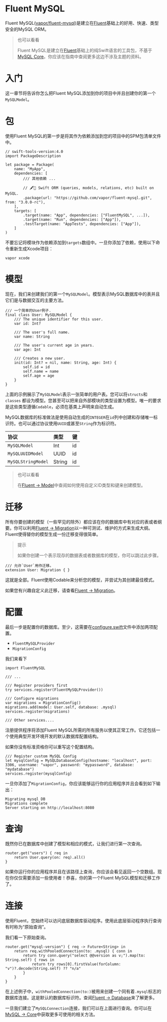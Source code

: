 # Fluent MySQL

Fluent MySQL([vapor/fluent-mysql](https://github.com/vapor/fluent-mysql))是建立在[Fluent](https://docs.vapor.codes/3.0/fluent/getting-started/)基础上的好用、快速、类型安全的MySQL ORM。

> 也可以看看
> 
> Fluent MySQL是建立在[Fluent](https://docs.vapor.codes/3.0/fluent/getting-started/)基础上的纯Swift语言的工具包，不基于[MySQL Core](https://docs.vapor.codes/3.0/mysql/core/)。你应该在指南中查阅更多这边不涉及主题的资料。

# 入门

这一章节将告诉你怎么把Fluent MySQL添加到你的项目中并且创建你的第一个```MySQLModel```。

# 包

使用Fluent MySQL的第一步是将其作为依赖添加到您的项目中的SPM包清单文件中。

```
// swift-tools-version:4.0
import PackageDescription

let package = Package(
    name: "MyApp",
    dependencies: [
        /// 其他依赖 ...

        // 🖋🐬 Swift ORM (queries, models, relations, etc) built on MySQL.
        .package(url: "https://github.com/vapor/fluent-mysql.git", from: "3.0.0-rc"),
    ],
    targets: [
        .target(name: "App", dependencies: ["FluentMySQL", ...]),
        .target(name: "Run", dependencies: ["App"]),
        .testTarget(name: "AppTests", dependencies: ["App"]),
    ]
)
```

不要忘记将模块作为依赖添加到```targets```数组中。一旦你添加了依赖，使用以下命令重新生成Xcode项目：

```
vapor xcode
```
# 模型

现在，我们来创建我们的第一个```MySQLModel```。模型表示MySQL数据库中的表并且它们是与数据交互的主要方法。

```
/// 一个简单的User例子.
final class User: MySQLModel {
    /// The unique identifier for this user.
    var id: Int?

    /// The user's full name.
    var name: String

    /// The user's current age in years.
    var age: Int

    /// Creates a new user.
    init(id: Int? = nil, name: String, age: Int) {
        self.id = id
        self.name = name
        self.age = age
    }
}
```

上面的示例展示了```MySQLModel```表示一张简单的用户表。您可以将```structs```和```classes``` 都设为模型。您甚至可以把来自外部模块的类型设置为模型。唯一的要求是这些类型遵循```Codable```，必须在基类上声明来自动生成。

MySQL数据库的标准做法是使用自动生成的```INTEGER```在```id```列中创建和存储唯一标识符。也可以通过协议使用```UUID```或甚至```String```作为标识符。

| 协议     |      类型     |键      |
|:----------|:-------------|:------|
|```MySQLModel``` |Int | id       |
|```MySQLUUIDModel``` |UUID   | id|
|```MySQLStringModel``` |String| id|

> 也可以看看
> 
> 在[Fluent → Model](https://docs.vapor.codes/3.0/fluent/models/)中查阅如何使用自定义ID类型和键来创建模型。

# 迁移

所有你要创建的模型（一些罕见的除外）都应该在你的数据库中有对应的表或者纲要。你可以利用[Fluent → Migration](https://docs.vapor.codes/3.0/fluent/migrations/)以一种可测试、维护的方式来生成大纲。Fluent使得替你的模型生成一份迁移变得很简单。

> 提示
> 
> 如果你创建一个表示现存的数据表或者数据库的模型，你可以跳过此步骤。

```
/// 允许`User`用作迁移。
extension User: Migration { }
```

这就是全部。Fluent使用Codable来分析您的模型，并尝试为其创建最佳模式。

如果您有兴趣自定义此迁移，请查看[Fluent → Migration](https://docs.vapor.codes/3.0/fluent/migrations/)。

# 配置

最后一步是配置你的数据库。至少，这需要在[configure.swift](https://docs.vapor.codes/3.0/getting-started/structure/#configureswift)文件中添加两项配置。

 * ```FluentMySQLProvider ```
 * ```MigrationConfig ```

我们来看下

```
import FluentMySQL

/// ...

/// Register providers first
try services.register(FluentMySQLProvider())

/// Configure migrations
var migrations = MigrationConfig()
migrations.add(model: User.self, database: .mysql)
services.register(migrations)

/// Other services....
```
注册提供程序将添加Fluent MySQL所需的所有服务以使其正常工作。它还包括一个使用典型开发环境开发的默认数据库配置结构。

如果你没有标准资格你可以重写这个配置结构。

```
/// Register custom MySQL Config
let mysqlConfig = MySQLDatabaseConfig(hostname: "localhost", port: 3306, username: "vapor", password: "mypassword", database: "mydatabase")
services.register(mysqlConfig)
```

一旦你添加了```MigrationConfig```，你应该能够运行你的应用程序并且会看到如下输出：

```
Migrating mysql DB
Migrations complete
Server starting on http://localhost:8080
```

# 查询

既然你已在数据库中创建了模型和相应的模式，让我们进行第一次查询。

```
router.get("users") { req in
    return User.query(on: req).all()
}
```

如果你运行你的应用程序并且在该路径上查询，你应该会看见返回一个空数组。现在你仅仅需要添加一些使用者！恭喜，你的第一个Fluent MySQL模型和迁移工作了。

# 连接

使用Fluent，您始终可以访问底层数据库驱动程序。使用此底层驱动程序执行查询有时称为“原始查询”。

我们看一下原始查询。

```
router.get("mysql-version") { req -> Future<String> in
    return req.withPooledConnection(to: .mysql) { conn in
        return try conn.query("select @@version as v;").map(to: String.self) { rows in
            return try rows[0].firstValue(forColumn: "v")?.decode(String.self) ?? "n/a"
        }
    }
}
```

在上述例子中，```withPooledConnection(to:)```被用来创建一个同有着```.mysql```标志的数据库连接。这是默认的数据库标识符。查阅[Fluent → Database](https://docs.vapor.codes/3.0/fluent/database/#identifier)来了解更多。

一旦我们建立了```MySQLConnection```连接，我们可以在上面进行查询。你可以在[MySQL → Core](https://docs.vapor.codes/3.0/mysql/core/)中获取更多可使用的相关方法。